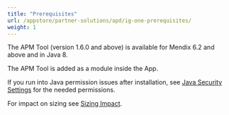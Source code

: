```yaml
---
title: "Prerequisites"
url: /appstore/partner-solutions/apd/ig-one-prerequisites/
weight: 1
---
```

The APM Tool (version 1.6.0 and above) is available for Mendix 6.2 and above and in Java 8.

The APM Tool is added as a module inside the App.

If you run into Java permission issues after installation, see [Java Security Settings](/appstore/partner-solutions/apd/ig-one-java-security-settings/) for the needed permissions.

For impact on sizing see [Sizing Impact](/appstore/partner-solutions/apd/ig-one-sizing-impact/).
